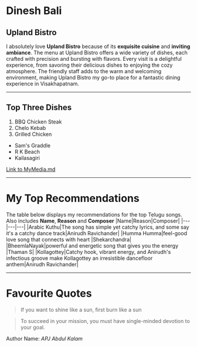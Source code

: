 # Dinesh Bali
## Upland Bistro
I absolutely love **Upland Bistro** because of its **exquisite cuisine** and **inviting ambiance**. The menu at Upland Bistro offers a wide variety of dishes, each crafted with precision and bursting with flavors. Every visit is a delightful experience, from savoring their delicious dishes to enjoying the cozy atmosphere. The friendly staff adds to the warm and welcoming environment, making Upland Bistro my go-to place for a fantastic dining experience in Visakhapatnam.

---
## Top Three Dishes
1. BBQ Chicken Steak
2. Chelo Kebab
3. Grilled Chicken

* Sam's Graddle
* R K Beach
* Kailasagiri

[Link to MyMedia.md](/MyMedia.md)

---

# My Top Recommendations
The table below displays my recommendations for the top Telugu songs. Also includes **Name**, **Reason** and **Composer**
|Name|Reason|Composer|
|---|---|---|
|Arabic Kuthu|The song has simple yet catchy lyrics, and some say it's a catchy dance track|Anirudh Ravichander|
|Humma Humma|feel-good love song that connects with heart |Shekarchandra|
|BheemlaNayak|powerful and energetic song that gives you the energy |Thaman S|
|Kollagottey|Catchy hook, vibrant energy, and Anirudh's infectious groove make Kollagottey an irresistible dancefloor anthem|Anirudh Ravichander|

---
# Favourite Quotes

> If you want to shine like a sun, first burn like a sun

> To succeed in your mission, you must have single-minded devotion to your goal.

Author Name: *APJ Abdul Kalam*